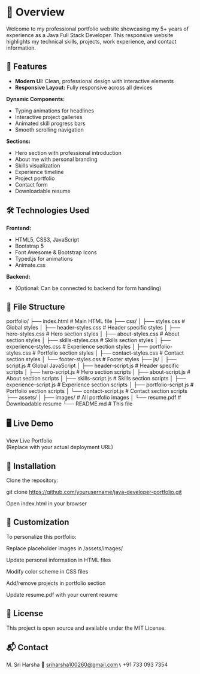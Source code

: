 # 🌟 Overview
Welcome to my professional portfolio website showcasing my 5+ years of experience as a Java Full Stack Developer. This responsive website highlights my technical skills, projects, work experience, and contact information.

## 🚀 Features
- **Modern UI:** Clean, professional design with interactive elements  
- **Responsive Layout:** Fully responsive across all devices  

**Dynamic Components:**  
- Typing animations for headlines  
- Interactive project galleries  
- Animated skill progress bars  
- Smooth scrolling navigation  

**Sections:**  
- Hero section with professional introduction  
- About me with personal branding  
- Skills visualization  
- Experience timeline  
- Project portfolio  
- Contact form  
- Downloadable resume  

## 🛠 Technologies Used
**Frontend:**  
- HTML5, CSS3, JavaScript  
- Bootstrap 5  
- Font Awesome & Bootstrap Icons  
- Typed.js for animations  
- Animate.css  

**Backend:**  
- (Optional: Can be connected to backend for form handling)  

## 📂 File Structure
portfolio/
├── index.html # Main HTML file
├── css/
│ ├── styles.css # Global styles
│ ├── header-styles.css # Header specific styles
│ ├── hero-styles.css # Hero section styles
│ ├── about-styles.css # About section styles
│ ├── skills-styles.css # Skills section styles
│ ├── experience-styles.css # Experience section styles
│ ├── portfolio-styles.css # Portfolio section styles
│ ├── contact-styles.css # Contact section styles
│ └── footer-styles.css # Footer styles
├── js/
│ ├── script.js # Global JavaScript
│ ├── header-script.js # Header specific scripts
│ ├── hero-script.js # Hero section scripts
│ ├── about-script.js # About section scripts
│ ├── skills-script.js # Skills section scripts
│ ├── experience-script.js # Experience section scripts
│ ├── portfolio-script.js # Portfolio section scripts
│ └── contact-script.js # Contact section scripts
├── assets/
│ ├── images/ # All portfolio images
│ └── resume.pdf # Downloadable resume
└── README.md # This file


## 🖥 Live Demo
View Live Portfolio  
(Replace with your actual deployment URL)

## 🔧 Installation
Clone the repository:

git clone https://github.com/yourusername/java-developer-portfolio.git

Open index.html in your browser

## 🎨 Customization
To personalize this portfolio:

Replace placeholder images in /assets/images/

Update personal information in HTML files

Modify color scheme in CSS files

Add/remove projects in portfolio section

Update resume.pdf with your current resume

## 📜 License
This project is open source and available under the MIT License.

## 📬 Contact
M. Sri Harsha
📧 sriharsha100260@gmail.com
📞 +91 733 093 7354
